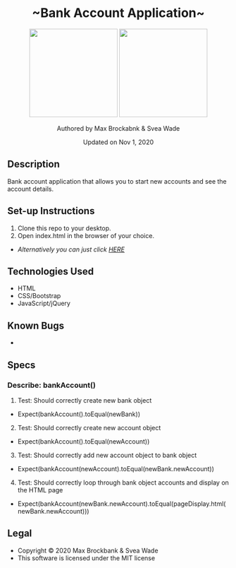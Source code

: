 <h1 align="center">~Bank Account Application~</h1>
<div align="center">
<img src="https://github.com/MaxBrockbank.png" width="200px" height="auto" >
<img src="https://github.com/svealinnea.png" width="200px" height="auto" >
</div>
<p align="center">Authored by Max Brockabnk & Svea Wade</p>
<p align="center">Updated on Nov 1, 2020</p>

## Description
Bank account application that allows you to start new accounts and see the account details.

## Set-up Instructions
1. Clone this repo to your desktop.
2. Open index.html in the browser of your choice.
* _Alternatively you can just click [HERE](#)_

## Technologies Used
* HTML
* CSS/Bootstrap
* JavaScript/jQuery

## Known Bugs
* 

## Specs
### Describe: bankAccount()

 1. Test: Should correctly create new bank object
  * Expect(bankAccount().toEqual(newBank))

2. Test: Should correctly create new account object
* Expect(bankAccount().toEqual(newAccount))

3. Test: Should correctly add new account object to bank object
* Expect(bankAccount(newAccount).toEqual(newBank.newAccount))

4. Test: Should correctly loop through bank object accounts and display on the HTML page
*  Expect(bankAccount(newBank.newAccount).toEqual(pageDisplay.html(newBank.newAccount)))


## Legal
* Copyright © 2020 Max Brockbank & Svea Wade
* This software is licensed under the MIT license